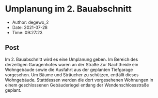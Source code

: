 # Umplanung im 2. Bauabschnitt

- Author: degewo_2
- Date: 2021-07-28
- Time: 09:27:23

## Post


<p>Im 2. Bauabschnitt wird es eine Umplanung geben. Im Bereich des derzeitigen Garagenhofes waren an der Straße Zur Nachtheide ein Wohngebäude sowie die Ausfahrt aus der geplanten Tiefgarage vorgesehen. Um Bäume und Sträucher zu schützen, entfällt dieses Wohngebäude. Stattdessen werden die dort vorgesehenen Wohnungen in einem geschlossenen Gebäuderiegel entlang der Wendenschlossstraße geplant. </p>
